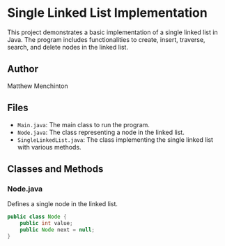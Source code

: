 # Single Linked List Implementation

This project demonstrates a basic implementation of a single linked list in Java. The program includes functionalities to create, insert, traverse, search, and delete nodes in the linked list.

## Author

Matthew Menchinton

## Files

- `Main.java`: The main class to run the program.
- `Node.java`: The class representing a node in the linked list.
- `SingleLinkedList.java`: The class implementing the single linked list with various methods.

## Classes and Methods

### Node.java

Defines a single node in the linked list.

```java
public class Node {
    public int value;
    public Node next = null;
}
